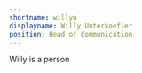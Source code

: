 ```yaml
---
shortname: willyu
displayname: Willy Unterkoefler
position: Head of Communication
---
```

Willy is a person